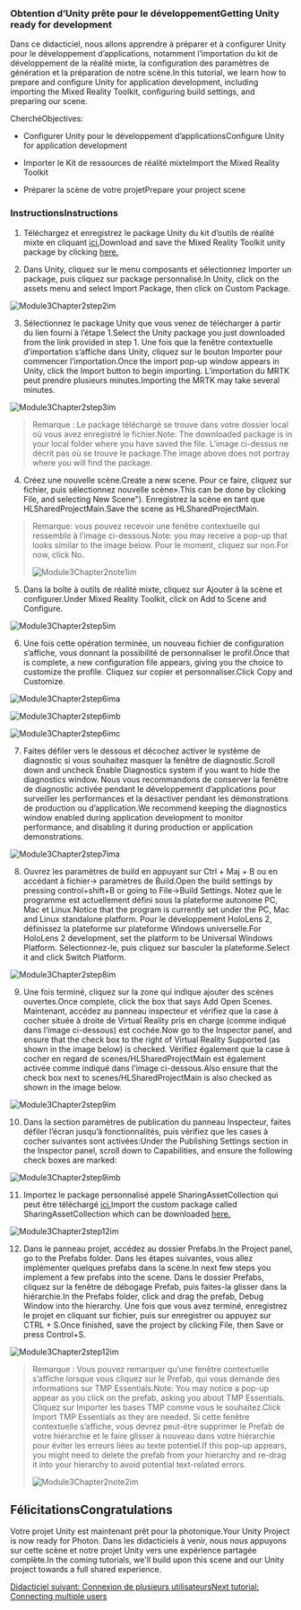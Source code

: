 ### <a name="getting-unity-ready-for-development"></a><span data-ttu-id="fb1c6-101">Obtention d’Unity prête pour le développement</span><span class="sxs-lookup"><span data-stu-id="fb1c6-101">Getting Unity ready for development</span></span> 


<span data-ttu-id="fb1c6-102">Dans ce didacticiel, nous allons apprendre à préparer et à configurer Unity pour le développement d’applications, notamment l’importation du kit de développement de la réalité mixte, la configuration des paramètres de génération et la préparation de notre scène.</span><span class="sxs-lookup"><span data-stu-id="fb1c6-102">In this tutorial, we learn how to prepare and configure Unity for application development, including importing the Mixed Reality Toolkit, configuring build settings, and preparing our scene.</span></span>

<span data-ttu-id="fb1c6-103">Cherché</span><span class="sxs-lookup"><span data-stu-id="fb1c6-103">Objectives:</span></span>

- <span data-ttu-id="fb1c6-104">Configurer Unity pour le développement d’applications</span><span class="sxs-lookup"><span data-stu-id="fb1c6-104">Configure Unity for application development</span></span>

- <span data-ttu-id="fb1c6-105">Importer le Kit de ressources de réalité mixte</span><span class="sxs-lookup"><span data-stu-id="fb1c6-105">Import the Mixed Reality Toolkit</span></span>

- <span data-ttu-id="fb1c6-106">Préparer la scène de votre projet</span><span class="sxs-lookup"><span data-stu-id="fb1c6-106">Prepare your project scene</span></span>

### <a name="instructions"></a><span data-ttu-id="fb1c6-107">Instructions</span><span class="sxs-lookup"><span data-stu-id="fb1c6-107">Instructions</span></span>

1. <span data-ttu-id="fb1c6-108">Téléchargez et enregistrez le package Unity du kit d’outils de réalité mixte en cliquant [ici.](https://github.com/microsoft/MixedRealityToolkit-Unity/releases/download/v2.0.0-RC2.1/Microsoft.MixedReality.Toolkit.Unity.Foundation-v2.0.0-RC2.1.unitypackage)</span><span class="sxs-lookup"><span data-stu-id="fb1c6-108">Download and save the Mixed Reality Toolkit unity package by clicking [here.](https://github.com/microsoft/MixedRealityToolkit-Unity/releases/download/v2.0.0-RC2.1/Microsoft.MixedReality.Toolkit.Unity.Foundation-v2.0.0-RC2.1.unitypackage)</span></span>

2. <span data-ttu-id="fb1c6-109">Dans Unity, cliquez sur le menu composants et sélectionnez Importer un package, puis cliquez sur package personnalisé.</span><span class="sxs-lookup"><span data-stu-id="fb1c6-109">In Unity, click on the assets menu and select Import Package, then click on Custom Package.</span></span>

![Module3Chapter2step2im](images/module3chapter2step2im.PNG)

3. <span data-ttu-id="fb1c6-111">Sélectionnez le package Unity que vous venez de télécharger à partir du lien fourni à l’étape 1.</span><span class="sxs-lookup"><span data-stu-id="fb1c6-111">Select the Unity package you just downloaded from the link provided in step 1.</span></span> <span data-ttu-id="fb1c6-112">Une fois que la fenêtre contextuelle d’importation s’affiche dans Unity, cliquez sur le bouton Importer pour commencer l’importation.</span><span class="sxs-lookup"><span data-stu-id="fb1c6-112">Once the import pop-up window appears in Unity, click the Import button to begin importing.</span></span> <span data-ttu-id="fb1c6-113">L’importation du MRTK peut prendre plusieurs minutes.</span><span class="sxs-lookup"><span data-stu-id="fb1c6-113">Importing the MRTK may take several minutes.</span></span>

![Module3Chapter2step3im](images/module3chapter2step3im.PNG)

> <span data-ttu-id="fb1c6-115">Remarque : Le package téléchargé se trouve dans votre dossier local où vous avez enregistré le fichier.</span><span class="sxs-lookup"><span data-stu-id="fb1c6-115">Note: The downloaded package is in your local folder where you have saved the file.</span></span> <span data-ttu-id="fb1c6-116">L’image ci-dessus ne décrit pas où se trouve le package.</span><span class="sxs-lookup"><span data-stu-id="fb1c6-116">The image above does not portray where you will find the package.</span></span>

4. <span data-ttu-id="fb1c6-117">Créez une nouvelle scène.</span><span class="sxs-lookup"><span data-stu-id="fb1c6-117">Create a new scene.</span></span> <span data-ttu-id="fb1c6-118">Pour ce faire, cliquez sur fichier, puis sélectionnez nouvelle scène».</span><span class="sxs-lookup"><span data-stu-id="fb1c6-118">This can be done by clicking File, and selecting New Scene").</span></span> <span data-ttu-id="fb1c6-119">Enregistrez la scène en tant que HLSharedProjectMain.</span><span class="sxs-lookup"><span data-stu-id="fb1c6-119">Save the scene as HLSharedProjectMain.</span></span>

> <span data-ttu-id="fb1c6-120">Remarque: vous pouvez recevoir une fenêtre contextuelle qui ressemble à l’image ci-dessous.</span><span class="sxs-lookup"><span data-stu-id="fb1c6-120">Note: you may receive a pop-up that looks similar to the image below.</span></span> <span data-ttu-id="fb1c6-121">Pour le moment, cliquez sur non.</span><span class="sxs-lookup"><span data-stu-id="fb1c6-121">For now, click No.</span></span>
>
> ![Module3Chapter2note1im](images/module3chapter2note1im.PNG)

5. <span data-ttu-id="fb1c6-123">Dans la boîte à outils de réalité mixte, cliquez sur Ajouter à la scène et configurer.</span><span class="sxs-lookup"><span data-stu-id="fb1c6-123">Under Mixed Reality Toolkit, click on Add to Scene and Configure.</span></span>

![Module3Chapter2step5im](images/module3chapter2step5im.PNG)

6. <span data-ttu-id="fb1c6-125">Une fois cette opération terminée, un nouveau fichier de configuration s’affiche, vous donnant la possibilité de personnaliser le profil.</span><span class="sxs-lookup"><span data-stu-id="fb1c6-125">Once that is complete, a new configuration file appears, giving you the choice to customize the profile.</span></span> <span data-ttu-id="fb1c6-126">Cliquez sur copier et personnaliser.</span><span class="sxs-lookup"><span data-stu-id="fb1c6-126">Click Copy and Customize.</span></span>

![Module3Chapter2step6ima](images/module3chapter2step6ima.PNG)

![Module3Chapter2step6imb](images/module3chapter2step6imb.PNG)

![Module3Chapter2step6imc](images/module3chapter2step6imc.PNG)

7. <span data-ttu-id="fb1c6-130">Faites défiler vers le dessous et décochez activer le système de diagnostic si vous souhaitez masquer la fenêtre de diagnostic.</span><span class="sxs-lookup"><span data-stu-id="fb1c6-130">Scroll down and uncheck Enable Diagnostics system if you want to hide the diagnostics window.</span></span> <span data-ttu-id="fb1c6-131">Nous vous recommandons de conserver la fenêtre de diagnostic activée pendant le développement d’applications pour surveiller les performances et la désactiver pendant les démonstrations de production ou d’application.</span><span class="sxs-lookup"><span data-stu-id="fb1c6-131">We recommend keeping the diagnostics window enabled during application development to monitor performance, and disabling it during production or application demonstrations.</span></span> 

![Module3Chapter2step7ima](images/module3chapter2step7ima.PNG)

8. <span data-ttu-id="fb1c6-133">Ouvrez les paramètres de build en appuyant sur Ctrl + Maj + B ou en accédant à fichier-> paramètres de Build.</span><span class="sxs-lookup"><span data-stu-id="fb1c6-133">Open the build settings by pressing control+shift+B or going to File->Build Settings.</span></span> <span data-ttu-id="fb1c6-134">Notez que le programme est actuellement défini sous la plateforme autonome PC, Mac et Linux.</span><span class="sxs-lookup"><span data-stu-id="fb1c6-134">Notice that the program is currently set under the PC, Mac and Linux standalone platform.</span></span> <span data-ttu-id="fb1c6-135">Pour le développement HoloLens 2, définissez la plateforme sur plateforme Windows universelle.</span><span class="sxs-lookup"><span data-stu-id="fb1c6-135">For HoloLens 2 development, set the platform to be Universal Windows Platform.</span></span> <span data-ttu-id="fb1c6-136">Sélectionnez-le, puis cliquez sur basculer la plateforme.</span><span class="sxs-lookup"><span data-stu-id="fb1c6-136">Select it and click Switch Platform.</span></span>

![Module3Chapter2step8im](images/module3chapter2step8im.PNG)

9. <span data-ttu-id="fb1c6-138">Une fois terminé, cliquez sur la zone qui indique ajouter des scènes ouvertes.</span><span class="sxs-lookup"><span data-stu-id="fb1c6-138">Once complete, click the box that says Add Open Scenes.</span></span> <span data-ttu-id="fb1c6-139">Maintenant, accédez au panneau inspecteur et vérifiez que la case à cocher située à droite de Virtual Reality pris en charge (comme indiqué dans l’image ci-dessous) est cochée.</span><span class="sxs-lookup"><span data-stu-id="fb1c6-139">Now go to the Inspector panel, and ensure that the check box to the right of Virtual Reality Supported (as shown in the image below) is checked.</span></span> <span data-ttu-id="fb1c6-140">Vérifiez également que la case à cocher en regard de scenes/HLSharedProjectMain est également activée comme indiqué dans l’image ci-dessous.</span><span class="sxs-lookup"><span data-stu-id="fb1c6-140">Also ensure that the check box next to scenes/HLSharedProjectMain is also checked as shown in the image below.</span></span>

![Module3Chapter2step9im](images/module3chapter2step9im.PNG)

10. <span data-ttu-id="fb1c6-142">Dans la section paramètres de publication du panneau Inspecteur, faites défiler l’écran jusqu’à fonctionnalités, puis vérifiez que les cases à cocher suivantes sont activées:</span><span class="sxs-lookup"><span data-stu-id="fb1c6-142">Under the Publishing Settings section in the Inspector panel, scroll down to Capabilities, and ensure the following check boxes are marked:</span></span>

![Module3Chapter2step9imb](images/module3chapter2step9imb.PNG)

11. <span data-ttu-id="fb1c6-144">Importez le package personnalisé appelé SharingAssetCollection qui peut être téléchargé [ici.](https://github.com/microsoft/MixedRealityLearning/releases/tag/development)</span><span class="sxs-lookup"><span data-stu-id="fb1c6-144">Import the custom package called SharingAssetCollection which can be downloaded [here.](https://github.com/microsoft/MixedRealityLearning/releases/tag/development)</span></span>

![Module3Chapter2step12im](images/module3chapter2step11im.PNG)

12. <span data-ttu-id="fb1c6-146">Dans le panneau projet, accédez au dossier Prefabs.</span><span class="sxs-lookup"><span data-stu-id="fb1c6-146">In the Project panel, go to the Prefabs folder.</span></span> <span data-ttu-id="fb1c6-147">Dans les étapes suivantes, vous allez implémenter quelques prefabs dans la scène.</span><span class="sxs-lookup"><span data-stu-id="fb1c6-147">In next few steps you implement a few prefabs into the scene.</span></span> <span data-ttu-id="fb1c6-148">Dans le dossier Prefabs, cliquez sur la fenêtre de débogage Prefab, puis faites-la glisser dans la hiérarchie.</span><span class="sxs-lookup"><span data-stu-id="fb1c6-148">In the Prefabs folder, click and drag the prefab, Debug Window into the hierarchy.</span></span> <span data-ttu-id="fb1c6-149">Une fois que vous avez terminé, enregistrez le projet en cliquant sur fichier, puis sur enregistrer ou appuyez sur CTRL + S.</span><span class="sxs-lookup"><span data-stu-id="fb1c6-149">Once finished, save the project by clicking File, then Save or press Control+S.</span></span>

![Module3Chapter2step12im](images/module3chapter2step12im.PNG)

   > <span data-ttu-id="fb1c6-151">Remarque : Vous pouvez remarquer qu’une fenêtre contextuelle s’affiche lorsque vous cliquez sur le Prefab, qui vous demande des informations sur TMP Essentials.</span><span class="sxs-lookup"><span data-stu-id="fb1c6-151">Note: You may notice a pop-up appear as you click on the prefab, asking you about TMP Essentials.</span></span> <span data-ttu-id="fb1c6-152">Cliquez sur Importer les bases TMP comme vous le souhaitez.</span><span class="sxs-lookup"><span data-stu-id="fb1c6-152">Click Import TMP Essentials as they are needed.</span></span> <span data-ttu-id="fb1c6-153">Si cette fenêtre contextuelle s’affiche, vous devrez peut-être supprimer le Prefab de votre hiérarchie et le faire glisser à nouveau dans votre hiérarchie pour éviter les erreurs liées au texte potentiel.</span><span class="sxs-lookup"><span data-stu-id="fb1c6-153">If this pop-up appears, you might need to delete the prefab from your hierarchy and re-drag it into your hierarchy to avoid potential text-related errors.</span></span>
   >
>![Module3Chapter2note2im](images/module3chapter2note2im.PNG)


## <a name="congratulations"></a><span data-ttu-id="fb1c6-155">Félicitations</span><span class="sxs-lookup"><span data-stu-id="fb1c6-155">Congratulations</span></span>

<span data-ttu-id="fb1c6-156">Votre projet Unity est maintenant prêt pour la photonique.</span><span class="sxs-lookup"><span data-stu-id="fb1c6-156">Your Unity Project is now ready for Photon.</span></span> <span data-ttu-id="fb1c6-157">Dans les didacticiels à venir, nous nous appuyons sur cette scène et notre projet Unity vers une expérience partagée complète.</span><span class="sxs-lookup"><span data-stu-id="fb1c6-157">In the coming tutorials, we'll build upon this scene and our Unity project towards a full shared experience.</span></span>

<span data-ttu-id="fb1c6-158">[Didacticiel suivant: Connexion de plusieurs utilisateurs](mrlearning-sharing(photon)-ch3.md)</span><span class="sxs-lookup"><span data-stu-id="fb1c6-158">[Next tutorial: Connecting multiple users](mrlearning-sharing(photon)-ch3.md)</span></span>

